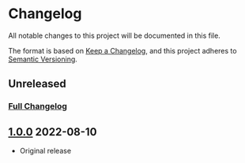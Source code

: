 # Changelog
All notable changes to this project will be documented in this file.

The format is based on [Keep a Changelog](https://keepachangelog.com/en/1.0.0/),
and this project adheres to [Semantic Versioning](https://semver.org/spec/v2.0.0.html).

## Unreleased
### [Full Changelog](https://github.com/palcaraz/bs-darkmode/compare/v1.0.0...HEAD)

## [1.0.0](https://github.com/palcaraz/bs-darkmode/tree/v1.0.0) 2022-08-10
- Original release